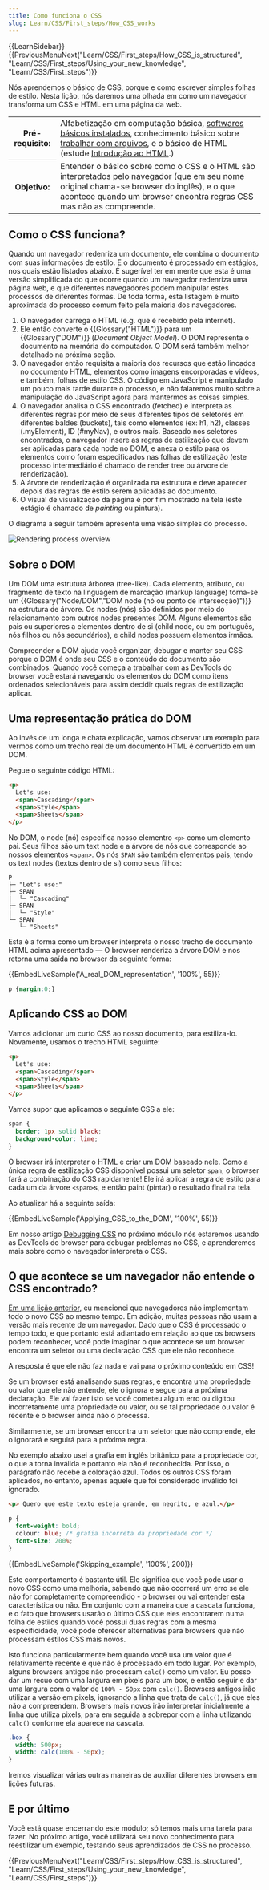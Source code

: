 ```yaml
---
title: Como funciona o CSS
slug: Learn/CSS/First_steps/How_CSS_works
---
```


{{LearnSidebar}}
{{PreviousMenuNext("Learn/CSS/First_steps/How_CSS_is_structured", "Learn/CSS/First_steps/Using_your_new_knowledge", "Learn/CSS/First_steps")}}

Nós aprendemos o básico de CSS, porque e como escrever simples folhas de estílo. Nesta lição, nós daremos uma olhada em como um navegador transforma um CSS e HTML em uma página da web.

<table class="learn-box standard-table">
  <tbody>
    <tr>
      <th scope="row">Pré-requisito:</th>
      <td>
        Alfabetização em computação básica,
        <a
          href="https://developer.mozilla.org/en-US/Learn/Getting_started_with_the_web/Installing_basic_software"
          >softwares básicos instalados</a
        >, conhecimento básico sobre
        <a
          href="https://developer.mozilla.org/en-US/Learn/Getting_started_with_the_web/Dealing_with_files"
          >trabalhar com arquivos</a
        >, e o básico de HTML (estude
        <a href="/en-US/docs/Learn/HTML/Introduction_to_HTML"
          >Introdução ao HTML</a
        >.)
      </td>
    </tr>
    <tr>
      <th scope="row">Objetivo:</th>
      <td>
        Entender o básico sobre como o CSS e o HTML são interpretados pelo
        navegador (que em seu nome original chama-se browser do inglês), e o que
        acontece quando um browser encontra regras CSS mas não as compreende.
      </td>
    </tr>
  </tbody>
</table>

## Como o CSS funciona?

Quando um navegador redenriza um documento, ele combina o documento com suas informações de estilo. E o documento é processado em estágios, nos quais estão listados abaixo. É sugerível ter em mente que esta é uma versão simplificada do que ocorre quando um navegador redenriza uma página web, e que diferentes navegadores podem manipular estes processos de diferentes formas. De toda forma, esta listagem é muito aproximada do processo comum feito pela maioria dos navegadores.

1. O navegador carrega o HTML (e.g. que é recebido pela internet).
2. Ele então converte o {{Glossary("HTML")}} para um {{Glossary("DOM")}} (_Document Object Model_). O DOM representa o documento na memória do computador. O DOM será também melhor detalhado na próxima seção.
3. O navegador então requisita a maioria dos recursos que estão lincados no documento HTML, elementos como imagens encorporadas e vídeos, e também, folhas de estilo CSS. O código em JavaScript é manipulado um pouco mais tarde durante o processo, e não falaremos muito sobre a manipulação do JavaScript agora para mantermos as coisas simples.
4. O navegador analisa o CSS encontrado (fetched) e interpreta as diferentes regras por meio de seus diferentes tipos de seletores em diferentes baldes (buckets), tais como elementos (ex: h1, h2), classes (.myElement), ID (#myNav), e outros mais. Baseado nos seletores encontrados, o navegador insere as regras de estilização que devem ser aplicadas para cada node no DOM, e anexa o estilo para os elementos como foram especificados nas folhas de estilização (este processo intermediário é chamado de render tree ou árvore de renderização).
5. A árvore de renderização é organizada na estrutura e deve aparecer depois das regras de estilo serem aplicadas ao documento.
6. O visual de visualização da página é por fim mostrado na tela (este estágio é chamado de _painting_ ou pintura).

O diagrama a seguir também apresenta uma visão simples do processo.

![Rendering process overview](rendering.svg)

## Sobre o DOM

Um DOM uma estrutura árborea (tree-like). Cada elemento, atributo, ou fragmento de texto na linguagem de marcação (markup language) torna-se um {{Glossary("Node/DOM","DOM node (nó ou ponto de intersecção)")}} na estrutura de árvore. Os nodes (nós) são definidos por meio do relacionamento com outros nodes presentes DOM. Alguns elementos são pais ou superiores a elementos dentro de si (child node, ou em português, nós filhos ou nós secundários), e child nodes possuem elementos irmãos.

Compreender o DOM ajuda você organizar, debugar e manter seu CSS porque o DOM é onde seu CSS e o conteúdo do documento são combinados. Quando você começa a trabalhar com as DevTools do browser você estará navegando os elementos do DOM como itens ordenados selecionáveis para assim decidir quais regras de estilização aplicar.

## Uma representação prática do DOM

Ao invés de um longa e chata explicação, vamos observar um exemplo para vermos como um trecho real de um documento HTML é convertido em um DOM.

Pegue o seguinte código HTML:

```html
<p>
  Let's use:
  <span>Cascading</span>
  <span>Style</span>
  <span>Sheets</span>
</p>
```

No DOM, o node (nó) especifica nosso elementro `<p>` como um elemento pai. Seus filhos são um text node e a árvore de nós que corresponde ao nossos elementos `<span>`. Os nós `SPAN` são também elementos pais, tendo os text nodes (textos dentro de si) como seus filhos:

```
P
├─ "Let's use:"
├─ SPAN
|  └─ "Cascading"
├─ SPAN
|  └─ "Style"
└─ SPAN
   └─ "Sheets"
```

Esta é a forma como um browser interpreta o nosso trecho de documento HTML acima apresentado — O browser renderiza a árvore DOM e nos retorna uma saída no browser da seguinte forma:

{{EmbedLiveSample('A_real_DOM_representation', '100%', 55)}}

```css hidden
p {margin:0;}
```

## Aplicando CSS ao DOM

Vamos adicionar um curto CSS ao nosso documento, para estiliza-lo. Novamente, usamos o trecho HTML seguinte:

```html
<p>
  Let's use:
  <span>Cascading</span>
  <span>Style</span>
  <span>Sheets</span>
</p>
```

Vamos supor que aplicamos o seguinte CSS a ele:

```css
span {
  border: 1px solid black;
  background-color: lime;
}
```

O browser irá interpretar o HTML e criar um DOM baseado nele. Como a única regra de estilização CSS disponível possui um seletor `span`, o browser fará a combinação do CSS rapidamente! Ele irá aplicar a regra de estilo para cada um da árvore `<span>`s, e então paint (pintar) o resultado final na tela.

Ao atualizar há a seguinte saída:

{{EmbedLiveSample('Applying_CSS_to_the_DOM', '100%', 55)}}

Em nosso artigo [Debugging CSS](/pt-BR/docs/Learn/CSS/Building_blocks/Debugging_CSS) no próximo módulo nós estaremos usando as DevTools do browser para debugar problemas no CSS, e aprenderemos mais sobre como o navegador interpreta o CSS.

## O que acontece se um navegador não entende o CSS encontrado?

[Em uma lição anterior](/pt-BR/docs/Learn/CSS/First_steps/What_is_CSS#Browser_support), eu mencionei que navegadores não implementam todo o novo CSS ao mesmo tempo. Em adição, muitas pessoas não usam a versão mais recente de um navegador. Dado que o CSS é processado o tempo todo, e que portanto está adiantado em relação ao que os browsers podem reconhecer, você pode imaginar o que acontece se um browser encontra um seletor ou uma declaração CSS que ele não reconhece.

A resposta é que ele não faz nada e vai para o próximo conteúdo em CSS!

Se um browser está analisando suas regras, e encontra uma propriedade ou valor que ele não entende, ele o ignora e segue para a próxima declaração. Ele vai fazer isto se você cometeu algum erro ou digitou incorretamente uma propriedade ou valor, ou se tal propriedade ou valor é recente e o browser ainda não o processa.

Similarmente, se um browser encontra um seletor que não comprende, ele o ignorará e seguirá para a próxima regra.

No exemplo abaixo usei a grafia em inglês britânico para a propriedade cor, o que a torna inválida e portanto ela não é reconhecida. Por isso, o parágrafo não recebe a coloração azul. Todos os outros CSS foram aplicados, no entanto, apenas aquele que foi considerado inválido foi ignorado.

```html
<p> Quero que este texto esteja grande, em negrito, e azul.</p>
```

```css
p {
  font-weight: bold;
  colour: blue; /* grafia incorreta da propriedade cor */
  font-size: 200%;
}
```

{{EmbedLiveSample('Skipping_example', '100%', 200)}}

Este comportamento é bastante útil. Ele significa que você pode usar o novo CSS como uma melhoria, sabendo que não ocorrerá um erro se ele não for completamente compreendido - o browser ou vai entender esta característica ou não. Em conjunto com a maneira que a cascata funciona, e o fato que browsers usarão o último CSS que eles encontrarem numa folha de estilos quando você possui duas regras com a mesma especificidade, você pode oferecer alternativas para browsers que não processam estilos CSS mais novos.

Isto funciona particularmente bem quando você usa um valor que é relativamente recente e que não é processado em todo lugar. Por exemplo, alguns browsers antigos não processam `calc()` como um valor. Eu posso dar um recuo com uma largura em pixels para um box, e então seguir e dar uma largura com o valor de `100% - 50px` com `calc()`. Browsers antigos irão utilizar a versão em pixels, ignorando a linha que trata de `calc()`, já que eles não a compreendem. Browsers mais novos irão interpretar inicialmente a linha que utiliza pixels, para em seguida a sobrepor com a linha utilizando `calc()` conforme ela aparece na cascata.

```css
.box {
  width: 500px;
  width: calc(100% - 50px);
}
```

Iremos visualizar várias outras maneiras de auxiliar diferentes browsers em lições futuras.

## E por último

Você está quase encerrando este módulo; só temos mais uma tarefa para fazer. No próximo artigo, você utilizará seu novo conhecimento para reestilizar um exemplo, testando seus aprendizados de CSS no processo.

{{PreviousMenuNext("Learn/CSS/First_steps/How_CSS_is_structured", "Learn/CSS/First_steps/Using_your_new_knowledge", "Learn/CSS/First_steps")}}
